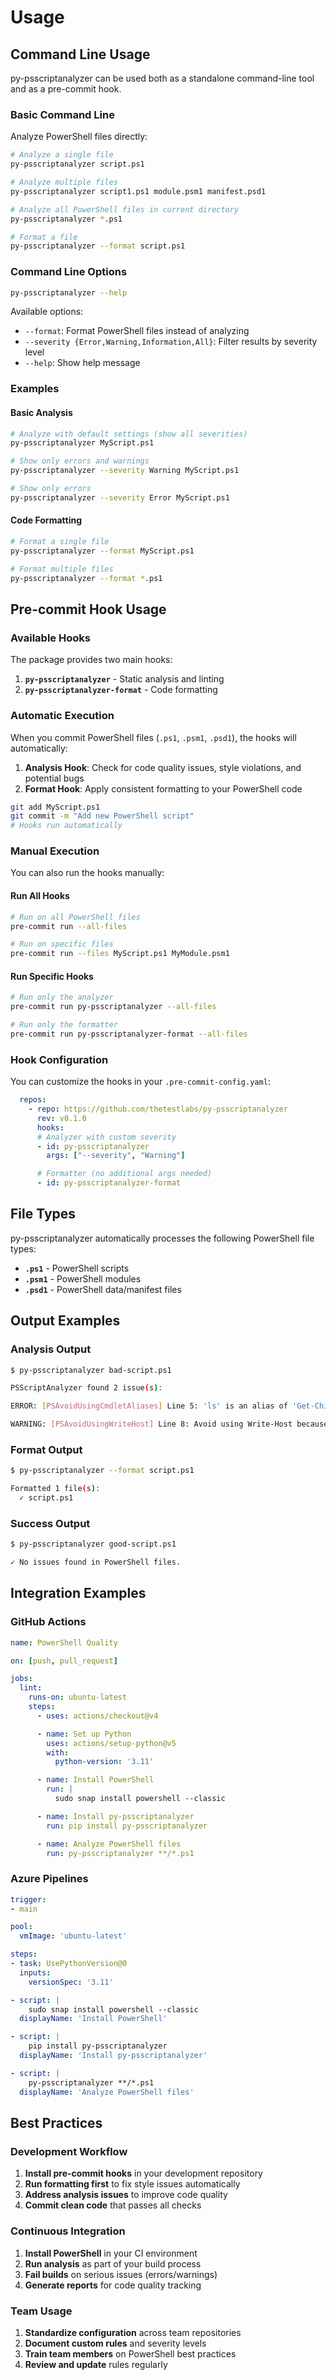 # Usage

## Command Line Usage

py-psscriptanalyzer can be used both as a standalone command-line tool and as a pre-commit hook.

### Basic Command Line

Analyze PowerShell files directly:

```bash
# Analyze a single file
py-psscriptanalyzer script.ps1

# Analyze multiple files
py-psscriptanalyzer script1.ps1 module.psm1 manifest.psd1

# Analyze all PowerShell files in current directory
py-psscriptanalyzer *.ps1

# Format a file
py-psscriptanalyzer --format script.ps1
```

### Command Line Options

```bash
py-psscriptanalyzer --help
```

Available options:

- `--format`: Format PowerShell files instead of analyzing
- `--severity {Error,Warning,Information,All}`: Filter results by severity level
- `--help`: Show help message

### Examples

#### Basic Analysis

```bash
# Analyze with default settings (show all severities)
py-psscriptanalyzer MyScript.ps1

# Show only errors and warnings
py-psscriptanalyzer --severity Warning MyScript.ps1

# Show only errors
py-psscriptanalyzer --severity Error MyScript.ps1
```

#### Code Formatting

```bash
# Format a single file
py-psscriptanalyzer --format MyScript.ps1

# Format multiple files
py-psscriptanalyzer --format *.ps1
```

## Pre-commit Hook Usage

### Available Hooks

The package provides two main hooks:

1. **`py-psscriptanalyzer`** - Static analysis and linting
2. **`py-psscriptanalyzer-format`** - Code formatting

### Automatic Execution

When you commit PowerShell files (`.ps1`, `.psm1`, `.psd1`), the hooks will automatically:

1. **Analysis Hook**: Check for code quality issues, style violations, and potential bugs
2. **Format Hook**: Apply consistent formatting to your PowerShell code

```bash
git add MyScript.ps1
git commit -m "Add new PowerShell script"
# Hooks run automatically
```

### Manual Execution

You can also run the hooks manually:

#### Run All Hooks

```bash
# Run on all PowerShell files
pre-commit run --all-files

# Run on specific files
pre-commit run --files MyScript.ps1 MyModule.psm1
```

#### Run Specific Hooks

```bash
# Run only the analyzer
pre-commit run py-psscriptanalyzer --all-files

# Run only the formatter
pre-commit run py-psscriptanalyzer-format --all-files
```

### Hook Configuration

You can customize the hooks in your `.pre-commit-config.yaml`:

```yaml
  repos:
    - repo: https://github.com/thetestlabs/py-psscriptanalyzer
      rev: v0.1.0
      hooks:
      # Analyzer with custom severity
      - id: py-psscriptanalyzer
        args: ["--severity", "Warning"]

      # Formatter (no additional args needed)
      - id: py-psscriptanalyzer-format
```

## File Types

py-psscriptanalyzer automatically processes the following PowerShell file types:

- **`.ps1`** - PowerShell scripts
- **`.psm1`** - PowerShell modules  
- **`.psd1`** - PowerShell data/manifest files

## Output Examples

### Analysis Output

```bash
$ py-psscriptanalyzer bad-script.ps1

PSScriptAnalyzer found 2 issue(s):

ERROR: [PSAvoidUsingCmdletAliases] Line 5: 'ls' is an alias of 'Get-ChildItem'. Alias can introduce possible problems and make scripts hard to maintain. Please consider changing alias to its full content.

WARNING: [PSAvoidUsingWriteHost] Line 8: Avoid using Write-Host because it might not work in all hosts, does not work when there is no host, and (prior to PS 5.0) cannot be suppressed, captured, or redirected. Instead, use Write-Output, Write-Verbose, or Write-Information.
```

### Format Output

```bash
$ py-psscriptanalyzer --format script.ps1

Formatted 1 file(s):
  ✓ script.ps1
```

### Success Output

```bash
$ py-psscriptanalyzer good-script.ps1

✓ No issues found in PowerShell files.
```

## Integration Examples

### GitHub Actions

```yaml
name: PowerShell Quality

on: [push, pull_request]

jobs:
  lint:
    runs-on: ubuntu-latest
    steps:
      - uses: actions/checkout@v4

      - name: Set up Python
        uses: actions/setup-python@v5
        with:
          python-version: '3.11'

      - name: Install PowerShell
        run: |
          sudo snap install powershell --classic

      - name: Install py-psscriptanalyzer
        run: pip install py-psscriptanalyzer

      - name: Analyze PowerShell files
        run: py-psscriptanalyzer **/*.ps1
```

### Azure Pipelines

```yaml
trigger:
- main

pool:
  vmImage: 'ubuntu-latest'

steps:
- task: UsePythonVersion@0
  inputs:
    versionSpec: '3.11'

- script: |
    sudo snap install powershell --classic
  displayName: 'Install PowerShell'

- script: |
    pip install py-psscriptanalyzer
  displayName: 'Install py-psscriptanalyzer'

- script: |
    py-psscriptanalyzer **/*.ps1
  displayName: 'Analyze PowerShell files'
```

## Best Practices

### Development Workflow

1. **Install pre-commit hooks** in your development repository
2. **Run formatting first** to fix style issues automatically
3. **Address analysis issues** to improve code quality
4. **Commit clean code** that passes all checks

### Continuous Integration

1. **Install PowerShell** in your CI environment
2. **Run analysis** as part of your build process
3. **Fail builds** on serious issues (errors/warnings)
4. **Generate reports** for code quality tracking

### Team Usage

1. **Standardize configuration** across team repositories
2. **Document custom rules** and severity levels
3. **Train team members** on PowerShell best practices
4. **Review and update** rules regularly
